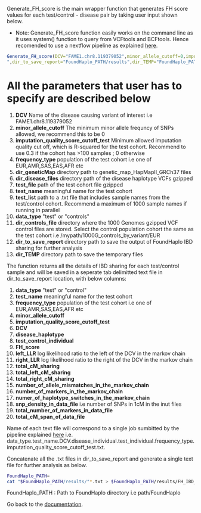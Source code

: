Generate_FH_score is the main wrapper function that generates FH score values for each test/control - disease pair by taking user input shown below.

* Note: Generate_FH_score function easily works on the command line as it uses system() function to query from VCFtools and BCFtools. Hence recomended to use a nextflow pipeline as explained [here](https://github.com/bahlolab/FoundHaplo/blob/main/Documentation/Parallel%20processing.md).

```R
Generate_FH_score(DCV="FAME1.chr8.119379052",minor_allele_cutoff=0,imputation_quality_score_cutoff_test=0,frequency_type="EUR",dir_geneticMap="FoundHaplo_PATH/input_files/public_data/genetic_map_HapMapII_GRCh37",dir_disease_files="FoundHaplo_PATH/input_files/input_vcf_data/disease_haplotypes",test_file="FoundHaplo_PATH/input_files/input_vcf_data/test_cohort/FAME1_test_cohort.snp.0.98.sample.0.98.chr8.vcf.gz.imputed.trimmed.vcf.gz",test_name="example_test",test_list="FoundHaplo_PATH/input_files/input_vcf_data/test_cohort/samples/samples.txt",data_type="test",dir_controls_file="FoundHaplo_PATH/input_files/public_data/1000G_control_haplotypes/1000G_haplotypes_by_variant/EUR
",dir_to_save_report="FoundHaplo_PATH/results",dir_TEMP="FoundHaplo_PATH/temp")
```

# All the parameters that user has to specify are described below

1. **DCV** Name of the disease causing variant of interest i.e FAME1.chr8.119379052 
2. **minor_allele_cutoff** The minimum minor allele frequncy of SNPs allowed, we recommend this to be 0 
3. **imputation_quality_score_cutoff_test** Minimum allowed imputation quality cut off, which is R-squared for the test cohort. Recommend to use 0.3 if the cohort has >100 samples ; 0 otherwise 
4. **frequency_type** population of the test cohort i.e one of EUR,AMR,SAS,EAS,AFR etc 
5. **dir_geneticMap** directory path to genetic_map_HapMapII_GRCh37 files
6. **dir_disease_files** directory path of the disease haplotype VCFs gzipped
7. **test_file** path of the test cohort file gzipped
8. **test_name** meaningful name for the test cohort 
9. **test_list** path to a .txt file that includes sample names from the test/control cohort. Recommend a maximum of 1000 sample names if running in parallel
10. **data_type** "test" or "controls"
11. **dir_controls_file** directory where the 1000 Genomes gzipped VCF control files are stored. Select the control population cohort the same as the test cohort i.e /mypath/1000G_controls_by_variant/EUR
12. **dir_to_save_report** directory path to save the output of FoundHaplo IBD sharing for further analysis
13. **dir_TEMP** directory path to save the temporary files

The function returns all the details of IBD sharing for each test/control sample and will be saved in a seperate tab delimitted text file in dir_to_save_report location, with below columns:

1. **data_type** "test" or "control" 
2. **test_name** meaningful name for the test cohort 
3. **frequency_type** population of the test cohort i.e one of EUR,AMR,SAS,EAS,AFR etc 
4. **minor_allele_cutoff**
5. **imputation_quality_score_cutoff_test**
6. **DCV** 
7. **disease_haplotype**
8. **test_control_individual**
9. **FH_score** 
10. **left_LLR** log likelihood ratio to the left of the DCV in the markov chain
11. **right_LLR** log likelihood ratio to the right of the DCV in the markov chain
12. **total_cM_sharing**
13. **total_left_cM_sharing**
14. **total_right_cM_sharing**
15. **number_of_allele_mismatches_in_the_markov_chain** 
16. **number_of_markers_in_the_markov_chain** 
17. **numer_of_haplotype_switches_in_the_markov_chain** 
18. **snp_density_in_data_file** i.e number of SNPs in 1cM in the inut files
19. **total_number_of_markers_in_data_file**
20. **total_cM_span_of_data_file**

Name of each text file will correspond to a single job sumbitted by the pipeline explained [here](https://github.com/bahlolab/FoundHaplo/blob/main/Documentation/Parallel%20processing.md) i.e. data_type.test_name.DCV.disease_individual.test_individual.frequency_type.imputation_quality_score_cutoff_test.txt.

Concatenate all the .txt files in dir_to_save_report and generate a single text file for further analysis as below.

```bash
FoundHaplo_PATH=
cat "$FoundHaplo_PATH/results/"*.txt > $FoundHaplo_PATH/results/FH_IBD_scores/results.txt 
```
FoundHaplo_PATH : Path to FoundHaplo directory i.e path/FoundHaplo

Go back to the [documentation](https://github.com/bahlolab/FoundHaplo/blob/main/Documentation/Guide%20to%20run%20FoundHaplo.md).


